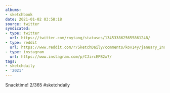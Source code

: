 ```yaml
---
albums:
- sketchbook
date: 2021-01-02 03:58:18
source: twitter
syndicated:
- type: twitter
  url: https://twitter.com/roytang/statuses/1345338625655861248/
- type: reddit
  url: https://www.reddit.com/r/SketchDaily/comments/kov14y/january_2nd_self_portrait/ghtjvan/
- type: instagram
  url: https://www.instagram.com/p/CJircEPB2x7/
tags:
- sketchdaily
- '2021'
---
```


Snacktime! 2/365 #sketchdaily